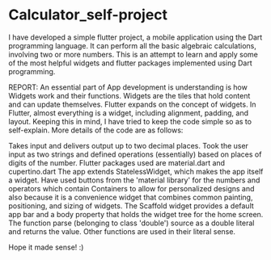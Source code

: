 # Calculator_self-project
I have developed a simple flutter project, a mobile application using the Dart programming language. It can perform all the basic algebraic calculations, involving two or more numbers. This is an attempt to learn and apply some of the most helpful widgets and flutter packages implemented using Dart programming.

REPORT:
An essential part of App development is understanding is how Widgets work and their functions. Widgets are the tiles that hold content and can update themselves. Flutter expands on the concept of widgets. In Flutter, almost everything is a widget, including alignment, padding, and layout. Keeping this in mind, I have tried to keep the code simple so as to self-explain. More details of the code are as follows:

Takes input and delivers output up to two decimal places. 
Took the user input as two strings and defined operations (essentially) based on places of digits of the number.
Flutter packages used are material.dart and cupertino.dart The app extends StatelessWidget, which makes the app itself a widget. 
Have used buttons from the 'material library' for the numbers and operators which contain Containers to allow for personalized designs and also because it is a convenience widget that combines common painting, positioning, and sizing of widgets.
The Scaffold widget provides a default app bar and a body property that holds the widget tree for the home screen.
The function parse (belonging to class 'double') source as a double literal and returns the value.
Other functions are used in their literal sense.

Hope it made sense! :)
